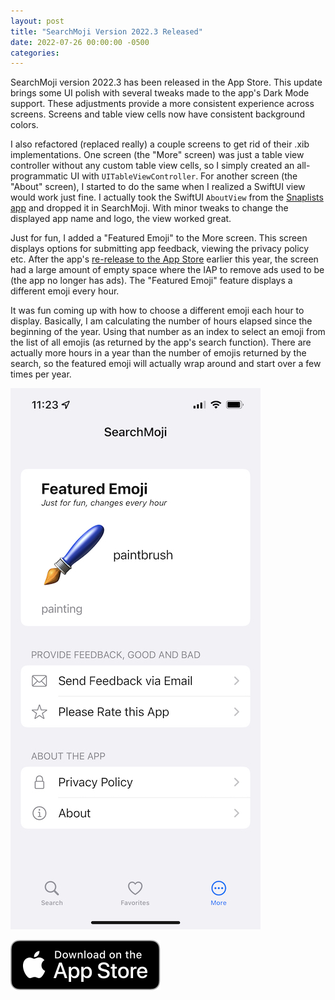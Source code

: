 ```yaml
---
layout: post
title: "SearchMoji Version 2022.3 Released"
date: 2022-07-26 00:00:00 -0500
categories:
---
```


SearchMoji version 2022.3 has been released in the App Store. This update brings some UI polish with several tweaks made to the app's Dark Mode support. These adjustments provide a more consistent experience across screens. Screens and table view cells now have consistent background colors. 

I also refactored (replaced really) a couple screens to get rid of their .xib implementations. One screen (the "More" screen) was just a table view controller without any custom table view cells, so I simply created an all-programmatic UI with `UITableViewController`. For another screen (the "About" screen), I started to do the same when I realized a SwiftUI view would work just fine. I actually took the SwiftUI `AboutView` from the [Snaplists app](/apps/snaplists/) and dropped it in SearchMoji. With minor tweaks to change the displayed app name and logo, the view worked great.

Just for fun, I added a "Featured Emoji" to the More screen. This screen displays options for submitting app feedback, viewing the privacy policy etc. After the app's [re-release to the App Store](/2022/06/01/searchmoji-returns-to-app-store.html) earlier this year, the screen had a large amount of empty space where the IAP to remove ads used to be (the app no longer has ads). The "Featured Emoji" feature displays a different emoji every hour. 

It was fun coming up with how to choose a different emoji each hour to display. Basically, I am calculating the number of hours elapsed since the beginning of the year. Using that number as an index to select an emoji from the list of all emojis (as returned by the app's search function). There are actually more hours in a year than the number of emojis returned by the search, so the featured emoji will actually wrap around and start over a few times per year.

![Featured Emoji screenshot](/assets/featured-emoji.jpeg)

[![Download Link](/assets/Download_on_the_App_Store_Badge_US-UK_RGB_blk_092917.svg)](https://apps.apple.com/mk/app/searchmoji-emoji-search-app/id1067703384)
